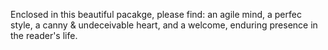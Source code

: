 Enclosed in this beautiful pacakge, please find: an agile mind, a perfec style, a canny & undeceivable heart, and a welcome, enduring presence in the reader's life.

